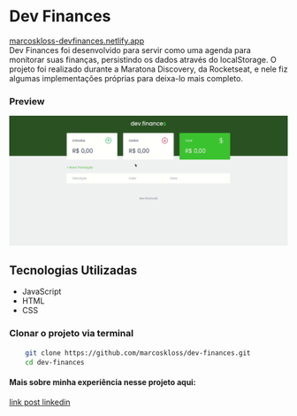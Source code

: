 # Dev Finances
[marcoskloss-devfinances.netlify.app](https://marcoskloss-devfinances.netlify.app/) <br>
Dev Finances foi desenvolvido para servir como uma agenda para monitorar suas finanças, persistindo os dados através do localStorage. O projeto foi realizado durante a Maratona Discovery, da Rocketseat, e nele fiz algumas implementações próprias para deixa-lo mais completo.  


### Preview
![](./assets/preview.gif)

## Tecnologias Utilizadas
 - JavaScript
 - HTML
 - CSS
### Clonar o projeto via terminal
```sh
    git clone https://github.com/marcoskloss/dev-finances.git
    cd dev-finances
```

#### Mais sobre minha experiência nesse projeto aqui:
[link post linkedin](url)
